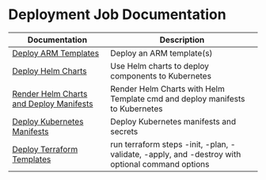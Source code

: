 # Deployment Job Documentation

| Documentation                                                        | Description                                                                                     |
| -------------------------------------------------------------------- | ----------------------------------------------------------------------------------------------- |
| [Deploy ARM Templates](./deploy/armTemplate.md)                      | Deploy an ARM template(s)                                                                       |
| [Deploy Helm Charts](./deploy/helmChart.md)                          | Use Helm charts to deploy components to Kubernetes                                              |
| [Render Helm Charts and Deploy Manifests](./deploy/helmManifest.md)  | Render Helm Charts with Helm Template cmd and deploy manifests to Kubernetes                    |
| [Deploy Kubernetes Manifests](./deploy/kubeManifest.md)              | Deploy Kubernetes manifests and secrets                                                         |
| [Deploy Terraform Templates](docs/steps/deploy/terraformTemplate.md) | run terraform steps -init, -plan, -validate, -apply, and -destroy with optional command options |
